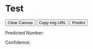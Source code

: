 # Test

<canvas id="canvas"></canvas>
<p>
  <button type="button" id="clear-button">Clear Canvas</button>
  <button type="button" id="imgulr-button">Copy img URL</button>
  <button type="button" id="predict-button">Predict</button>
</p>
<p>Predicted Number: <span id="predicted-number"></span></p>
<p>Confidence: <span id="confidence"></span></p>
<script src="https://cdn.jsdelivr.net/npm/@tensorflow/tfjs@2.0.0/dist/tf.min.js"></script>
<script>
  window.addEventListener("load", () => {
    //HTML elements
    const canvas = document.querySelector("#canvas");
    const context = canvas.getContext("2d");
    const clearButton = document.querySelector("#clear-button");
    const urlButton = document.querySelector("#imgulr-button");
    const predictButton = document.querySelector("#predict-button");
    const predDisplay = document.querySelector("#predicted-number");
    const confDisplay = document.querySelector("#confidence");
    
    //Loading model
    let model;
    (async function () {
      console.log("Loading model...");
      model = await tf.loadLayersModel("model/model.json");
      console.log("Model loaded...");
    })();
  
    canvas.height = 300;
    canvas.width = 300;

    context.fillStyle = "black";
    context.fillRect(0, 0, canvas.width, canvas.height);

    //variables
    let painting = false;

    function startPosition(e){
      painting = true;
      draw(e);
    }

    function finishPosition(){
      painting = false;
      context.beginPath();
    }
    
    function getMousePos(canvas, e) {
      var rect = canvas.getBoundingClientRect();
      var clientX;
      var clientY;
      if (e.type == 'touchmove'){
        clientX = e.touches[0].clientX;
        clientY = e.touches[0].clientY;
      } else if (e.type == 'mousemove'){
        clientX = e.clientX;
        clientY = e.clientY;
      }
      return {
        x: clientX - rect.left,
        y: clientY - rect.top
      };
    }

    function draw(e){
      if (!painting) return;
      context.lineWidth = 20;
      context.lineCap = "round";
      context.strokeStyle = "white";
      
      var pos = getMousePos(canvas, e)

      context.lineTo(pos.x, pos.y);
      context.stroke();
    }

    function clearCanvas(){
      context.fillStyle = "black";
      context.fillRect(0, 0, canvas.width, canvas.height);
      predDisplay.textContent="";
      confDisplay.textContent="";
    }

    function copyURL(){
      var pngURL = canvas.toDataURL();
      var inputc = document.body.appendChild(document.createElement("input"));
      inputc.value = pngURL;
      inputc.focus();
      inputc.select();
      document.execCommand('copy');
      inputc.parentNode.removeChild(inputc);
    }
    
    function getImageTensor(canvas, height, width){
      const imageTensor = tf.div(tf.browser.fromPixels(canvas, 1).resizeBilinear([height,width]),tf.scalar(255));
      return imageTensor.reshape([1, height, width, 1]);
    }
  
    function getPrediction(){
      var imgTensor = getImageTensor(canvas, 28, 28);
      const prediction = model.predict(imgTensor);
      predictedNumber = tf.argMax(prediction, 1).asScalar().dataSync()[0];
      confidence = tf.max(prediction, 1).asScalar().dataSync()[0];
      predDisplay.textContent=predictedNumber.toString();
      confDisplay.textContent=confidence.toFixed(5);
    }

    //Event listeners
    canvas.addEventListener("mousedown", startPosition);
    canvas.addEventListener("mouseup", finishPosition);
    canvas.addEventListener("mousemove", draw);
    
    canvas.addEventListener("touchstart", startPosition);
    canvas.addEventListener("touchend", finishPosition);
    canvas.addEventListener("touchmove", draw);
  
    document.body.addEventListener("touchstart", function (e) {
      if (e.target == canvas) {
        e.preventDefault();
      }
    }, false);
    document.body.addEventListener("touchend", function (e) {
      if (e.target == canvas) {
        e.preventDefault();
      }
    }, false);
    document.body.addEventListener("touchmove", function (e) {
      if (e.target == canvas) {
        e.preventDefault();
      }
    }, false);
    
    clearButton.addEventListener("click", clearCanvas);
    urlButton.addEventListener("click", copyURL);
    predictButton.addEventListener("click", getPrediction);
  });
</script>
